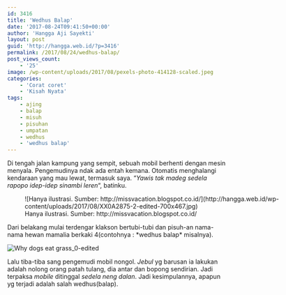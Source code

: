```yaml
---
id: 3416
title: 'Wedhus Balap'
date: '2017-08-24T09:41:50+00:00'
author: 'Hangga Aji Sayekti'
layout: post
guid: 'http://hangga.web.id/?p=3416'
permalink: /2017/08/24/wedhus-balap/
post_views_count:
    - '25'
image: /wp-content/uploads/2017/08/pexels-photo-414128-scaled.jpeg
categories:
    - 'Corat coret'
    - 'Kisah Nyata'
tags:
    - ajing
    - balap
    - misuh
    - pisuhan
    - umpatan
    - wedhus
    - 'wedhus balap'
---
```


<span data-reactid=".0.1.1.1.1.1.0.0.0.0:$1251112.0.1.0.5.0.0.2.0.1.0.0">Di tengah jalan kampung yang sempit, sebuah mobil berhenti dengan mesin menyala. Pengemudinya ndak ada entah kemana. Otomatis menghalangi kendaraan yang mau lewat, termasuk saya. “*Yawis tak madeg sedela rapopo idep-idep sinambi leren*“, batinku. </span>

<figure aria-describedby="caption-attachment-3445" class="wp-caption aligncenter" id="attachment_3445" style="width: 700px">![Hanya ilustrasi. Sumber: http://missvacation.blogspot.co.id/](http://hangga.web.id/wp-content/uploads/2017/08/XX0A2875-2-edited-700x467.jpg)<figcaption class="wp-caption-text" id="caption-attachment-3445">Hanya ilustrasi. Sumber: http://missvacation.blogspot.co.id/</figcaption></figure><span data-reactid=".0.1.1.1.1.1.0.0.0.0:$1251112.0.1.0.5.0.0.2.0.1.0.2">Dari belakang mulai terdengar klakson bertubi-tubi dan pisuh-an nama-nama hewan mamalia berkaki 4(contohnya : *wedhus balap* misalnya).</span>

![Why dogs eat grass_0-edited](http://hangga.web.id/wp-content/uploads/2017/08/Why-dogs-eat-grass_0-edited-700x414.jpg)

<span data-reactid=".0.1.1.1.1.1.0.0.0.0:$1251112.0.1.0.5.0.0.2.0.1.0.4">Lalu tiba-tiba sang pengemudi mobil nongol. *Jebul* yg barusan ia lakukan adalah nolong orang patah tulang, dia antar dan bopong sendirian. Jadi terpaksa *mobile* ditinggal *sedela neng dalan*. Jadi kesimpulannya, apapun yg terjadi adalah salah wedhus(balap).</span>